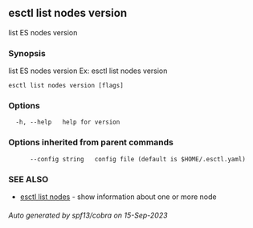 ## esctl list nodes version

list ES nodes version

### Synopsis

list ES nodes version
Ex:
esctl list nodes version

```
esctl list nodes version [flags]
```

### Options

```
  -h, --help   help for version
```

### Options inherited from parent commands

```
      --config string   config file (default is $HOME/.esctl.yaml)
```

### SEE ALSO

* [esctl list nodes](esctl_list_nodes.md)	 - show information about one or more node

###### Auto generated by spf13/cobra on 15-Sep-2023
